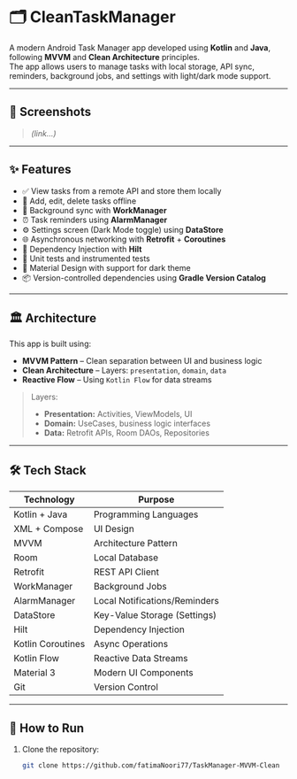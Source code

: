 # 🗂️ CleanTaskManager

A modern Android Task Manager app developed using **Kotlin** and **Java**, following **MVVM** and **Clean Architecture** principles.  
The app allows users to manage tasks with local storage, API sync, reminders, background jobs, and settings with light/dark mode support.

---

## 📱 Screenshots

> *(link...)*

---

## ✨ Features

- ✅ View tasks from a remote API and store them locally
- 📝 Add, edit, delete tasks offline
- 🔄 Background sync with **WorkManager**
- ⏰ Task reminders using **AlarmManager**
- ⚙️ Settings screen (Dark Mode toggle) using **DataStore**
- 🌐 Asynchronous networking with **Retrofit** + **Coroutines**
- 💉 Dependency Injection with **Hilt**
- 🧪 Unit tests and instrumented tests
- 🎨 Material Design with support for dark theme
- 📦 Version-controlled dependencies using **Gradle Version Catalog**

---

## 🏛️ Architecture

This app is built using:

- **MVVM Pattern** – Clean separation between UI and business logic
- **Clean Architecture** – Layers: `presentation`, `domain`, `data`
- **Reactive Flow** – Using `Kotlin Flow` for data streams

> Layers:
> - **Presentation:** Activities, ViewModels, UI
> - **Domain:** UseCases, business logic interfaces
> - **Data:** Retrofit APIs, Room DAOs, Repositories

---

## 🛠️ Tech Stack

| Technology        | Purpose                        |
|------------------|--------------------------------|
| Kotlin + Java    | Programming Languages          |
| XML + Compose    | UI Design                      |
| MVVM             | Architecture Pattern           |
| Room             | Local Database                 |
| Retrofit         | REST API Client                |
| WorkManager      | Background Jobs                |
| AlarmManager     | Local Notifications/Reminders  |
| DataStore        | Key-Value Storage (Settings)   |
| Hilt             | Dependency Injection           |
| Kotlin Coroutines| Async Operations               |
| Kotlin Flow      | Reactive Data Streams          |
| Material 3       | Modern UI Components           |
| Git              | Version Control                |

---

## 🚀 How to Run

1. Clone the repository:
   ```bash
   git clone https://github.com/fatimaNoori77/TaskManager-MVVM-Clean
